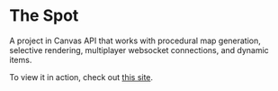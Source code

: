 # The Spot

A project in Canvas API that works with procedural map generation, selective rendering, multiplayer websocket connections, and dynamic items.

To view it in action, check out [this site](https://thespotproto.glitch.me).